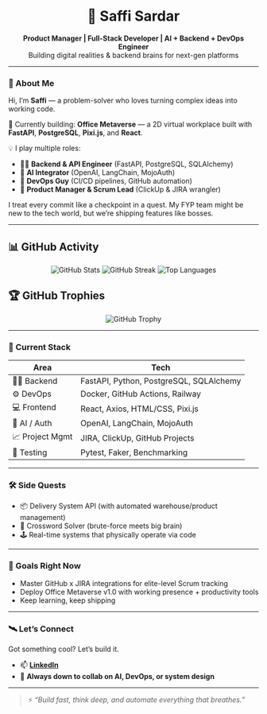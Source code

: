 <!-- README.md for GitHub profile -->

<h1 align="center">🚀 Saffi Sardar</h1>
<p align="center">
  <b>Product Manager | Full-Stack Developer | AI + Backend + DevOps Engineer</b><br/>
  Building digital realities & backend brains for next-gen platforms
</p>

---

### 🧠 About Me

Hi, I’m **Saffi** — a problem-solver who loves turning complex ideas into working code.

👾 Currently building: **Office Metaverse** — a 2D virtual workplace built with **FastAPI**, **PostgreSQL**, **Pixi.js**, and **React**.

💡 I play multiple roles:

- 👨‍💻 **Backend & API Engineer** (FastAPI, PostgreSQL, SQLAlchemy)  
- 🤖 **AI Integrator** (OpenAI, LangChain, MojoAuth)  
- 🔧 **DevOps Guy** (CI/CD pipelines, GitHub automation)  
- 🧭 **Product Manager & Scrum Lead** (ClickUp & JIRA wrangler)  

I treat every commit like a checkpoint in a quest. My FYP team might be new to the tech world, but we’re shipping features like bosses.

---

## 📊 GitHub Activity

<p align="center">
  <img src="https://github-readme-stats.vercel.app/api?username=SaffiSardar&show_icons=true&theme=tokyonight&hide_border=true&count_private=true" alt="GitHub Stats" />
  <img src="https://github-readme-streak-stats.herokuapp.com?user=SaffiSardar&theme=tokyonight&hide_border=true" alt="GitHub Streak" />
  <img src="https://github-readme-stats.vercel.app/api/top-langs/?username=SaffiSardar&layout=compact&theme=tokyonight&hide_border=true" alt="Top Languages" />
</p>

## 🏆 GitHub Trophies

<p align="center">
  <img src="https://github-profile-trophy.vercel.app/?username=SaffiSardar&theme=tokyonight&no-frame=true&column=7" alt="GitHub Trophy" />
</p>

---

### 🧪 Current Stack

| Area            | Tech                                                   |
|-----------------|--------------------------------------------------------|
| 👨‍💻 Backend       | FastAPI, Python, PostgreSQL, SQLAlchemy               |
| ⚙️ DevOps        | Docker, GitHub Actions, Railway                        |
| 💻 Frontend      | React, Axios, HTML/CSS, Pixi.js                        |
| 🤖 AI / Auth     | OpenAI, LangChain, MojoAuth                            |
| 📈 Project Mgmt  | JIRA, ClickUp, GitHub Projects                         |
| 🧪 Testing       | Pytest, Faker, Benchmarking                            |

---

### 🛠️ Side Quests

- 📦 Delivery System API (with automated warehouse/product management)  
- 🧠 Crossword Solver (brute-force meets big brain)  
- 🕹️ Real-time systems that physically operate via code  

---

### 🎯 Goals Right Now

- Master GitHub x JIRA integrations for elite-level Scrum tracking  
- Deploy Office Metaverse v1.0 with working presence + productivity tools  
- Keep learning, keep shipping  

---

### 🛰️ Let’s Connect

Got something cool? Let’s build it.

- 📫 **[LinkedIn](https://www.linkedin.com/in/saffi-sardar-1686631b6/)**  
- 🧠 **Always down to collab on AI, DevOps, or system design**  

---

> ⚡ *“Build fast, think deep, and automate everything that breathes.”*
